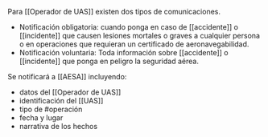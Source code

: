 Para [[Operador de UAS]] existen dos tipos de comunicaciones.

- Notificación obligatoria: cuando ponga en caso de [[accidente]] o [[incidente]] que causen lesiones mortales o graves a cualquier persona o en operaciones que requieran un certificado de aeronavegabilidad.
- Notificación voluntaria: Toda información sobre [[accidente]] o [[incidente]] que ponga en peligro la seguridad aérea.

Se notificará a [[AESA]] incluyendo:
- datos del [[Operador de UAS]]
- identificación del [[UAS]]
- tipo de #operación 
- fecha y lugar
- narrativa de los hechos
